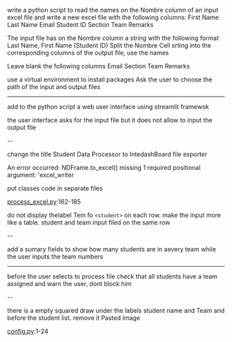 write a python script to read the names on the Nombre column of an input excel file and write a new excel file with the following columns:
First Name
Last Name
Email
Student ID
Section
Team
Remarks

The input file has on the Nombre column a string with the following format Last Name, First Name (Student ID)
Split the Nombre Cell srting into the corresponding columns of the output file, use the names

Leave blank the following columns
Email
Section
Team
Remarks

use a virtual environment to install packages
Ask the user to choose the path of the input and output files

---

add to the python script a web user interface using streamlit framewok

the user interface asks for the input file but it does not allow to input the output file

--

change the title Student Data Processor to IntedashBoard file exporter

An error occurred: NDFrame.to_excel() missing 1 required positional argument: 'excel_writer

put classes code in separate files

[process_excel.py]():162-185

do not display thelabel Tem fo `<student>` on each row. make the input more like a table. student and team input filed on the same row

--

add a sumary fields to show how many students are in aevery team while the user inputs the team numbers

---

before the user selects to process file check that all students have a team assigned and warn the user, dont block him


--


there is a empty squared draw under the labels student name and Team and before the student list. remove it
Pasted Image

[config.py]():1-24

